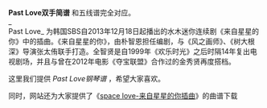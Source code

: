 

**Past Love双手简谱** 和五线谱完全对应。  
_  
Past Love_
为韩国SBS自2013年12月18日起播出的水木迷你连续剧《来自星星的你》中的插曲。《来自星星的你》，由朴智恩担任编剧，与《风之画师》、《树大根深》导演张太侑联手打造。全智贤是自1999年《欢乐时光》之后时隔14年复出电视剧场，并且与曾在2012年电影《夺宝联盟》合作过的金秀贤再度搭档。  
  
这里我们提供 _Past Love钢琴谱_ ，希望大家喜欢。  
  
同时，网站还为大家提供了《[space love-来自星星的你插曲](Music-3257-space-love-来自星星的你插曲.html "space
love-来自星星的你插曲")》的曲谱下载

